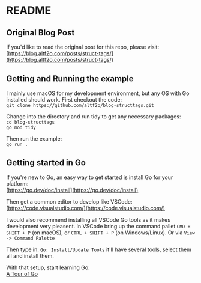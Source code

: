 # README

## Original Blog Post
If you'd like to read the original post for this repo, please visit:  
[https://blog.altf2o.com/posts/struct-tags/](https://blog.altf2o.com/posts/struct-tags/)

## Getting and Running the example
I mainly use macOS for my development environment, but any OS with Go installed should work. First checkout the code:  
`git clone https://github.com/altf2o/blog-structtags.git`

Change into the directory and run tidy to get any necessary packages:  
`cd blog-structtags`  
`go mod tidy`

Then run the example:  
`go run .`

## Getting started in Go
If you're new to Go, an easy way to get started is install Go for your platform:  
[https://go.dev/doc/install](https://go.dev/doc/install)

Then get a common editor to develop like VSCode:  
[https://code.visualstudio.com/](https://code.visualstudio.com/)

I would also recommend installing all VSCode Go tools as it makes development very pleasent. In VSCode bring up the command pallet `CMD + SHIFT + P` (on macOS), or `CTRL + SHIFT + P` (on Windows/Linux). Or via `View -> Command Palette`

Then type in: `Go: Install/Update Tools` it'll have several tools, select them all and install them.

With that setup, start learning Go:  
[A Tour of Go](https://go.dev/tour/welcome/1)

